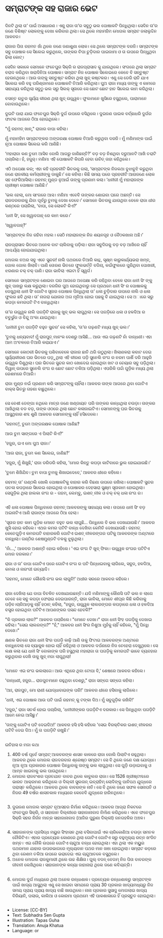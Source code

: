 # ସମ୍ରାଟଙ୍କ ସହ ରାଜାର ଭେଟ

##
ଦିନଟି ଥିଲା ତା’ ପାଇଁ ଅସାଧାରଣ । ଏଣୁ ରାଜା ତା’ର ସବୁଠୁ ଭଲ ପୋଷାକଟି ପିନ୍ଧିଥିଲା। ସେଦିନ ତା’ର ଜଣେ ବିଶିଷ୍ଟ ଲୋକଙ୍କୁ ଦେଖା କରିବାର ଥିଲା। ସେ ଥିଲେ ମହାମହିମ ମୋଗଲ ସମ୍ରାଟ ଜଲାଲୁଦ୍ଦିନ ଆକବର।

ରାଜାର ପିତା ରହମତ ଖାଁ ଥିଲେ ଜଣେ ଜଣାଶୁଣା ଲୋକ। ସେ ଥିଲେ ସମ୍ରାଟଙ୍କ ଦରଜି। ସମ୍ରାଟଙ୍କ ସବୁ ପୋଷାକ ସେ ସିଲେଇ କରୁଥିଲେ, ତାଙ୍କର ଚିପା ଚୁଡ଼ିଦାର ପାଇଜାମା ଓ ତା ଉପରେ ପିନ୍ଧୁଥିବା ଢିଲା କୋଟ୍।

ସେଦିନ ସକାଳେ ସେମାନେ ଫତେପୁର ସିକ୍ରି ର ରାଜପ୍ରାସାଦ କୁ ଯାଉଥିଲେ। ସଂଗରେ ଥିଲା ସମ୍ରାଟ ବରାଦ କରିଥିବା ଖରାଦିନିଆ ପୋଷାକ। ସମ୍ରାଟ ନିଜ ପୋଷାକ ସିଲେଇରେ କେବେ ବି ସନ୍ତୁଷ୍ଟ ହେଉନଥିଲେ । ଆଉ ତାଙ୍କୁ ସନ୍ତୁଷ୍ଟ କରିବା ଥିଲା ଖୁବ୍ କଷ୍ଟକର। ଏଣୁ ସେ ଡେରି ରାତି ଯାଏ ସିଲେଇ କରି ବହୁ ପରିଶ୍ରମରେ ପୋଷାକଟି ତିଆରି କରିଥିଲା। ପୁଅ ରାଜା ମଧ୍ୟ ତାଙ୍କୁ ଏ କାମରେ ସାହାଯ୍ୟ କରିଥିଲା ସବୁଠୁ ଭଲ ସରୁ ସିଲକ୍ ସୂତାରେ ସେ ଛୋଟ ଛୋଟ ହାତ ସିଲେଇ କାମ କରିଥିଲା।

ବସନ୍ତ ଋତୁର ସୂର୍ଯ୍ୟ କୀରଣ ଥିଲା ଖୁବ୍ ଉଜ୍ଜ୍ୱଳ। ଫୁଲମାନେ ଖୁସିରେ ହସୁଥିଲେ, ପାରାମାନେ ବୋବାଉଥିଲେ।

ଦୁଇଟି ପାରା ଯାଇ ଫତେପୁର ସିକ୍ରି ଦୁର୍ଗ ଉପରେ ବସିଥିଲେ । ଦୁଇଜଣ ପାଇକ ବର୍ଚ୍ଛାଧରି ଦୁର୍ଗର ଫାଟକ ଆଗରେ ଠିଆ ହୋଇଥିଲେ।

"ମୁଁ ରହମତ୍ ଖାନ୍," ରାଜାର ବାପା କହିଲା।

ମୁଁ ମହାମହିମ ସମ୍ରାଟଙ୍କର ଅଙ୍ଗରକ୍ଷା ପୋଷାକ ତିଆରି କରୁଥିବା ଦରଜି । ମୁଁ ମଣିମାଙ୍କ ପାଇଁ ନୂଆ ପୋଷାକ ସିଲେଇ କରି ଆଣିଛି।

‘ମହାରାଜା କଣ ତୁମେ ଆସିବ ବୋଲି ଆଗରୁ ଜାଣିଛନ୍ତି?’ ବଡ଼ ବଡ଼ ନିଶଥିବା ଦରୁଆନଟି ଆଖି ତରାଟି ପଚାରିଲା। ହଁ, ହଜୁର୍। ମଣିମା ଏହି ପୋଷାକଟି କିପରି ହେବା ଉଚିତ୍ ତାହା କହିଥିଲେ।

ଏଠି ଅପେକ୍ଷା କର; ଏହା କହି ପ୍ରହରୀଟି ଭିତରକୁ ଗଲା, ‘ସମ୍ରାଟଙ୍କ ନିଜକଥା ବୁଝାବୁଝି କରୁଥିବା ଜଣେ ରାଜକୀୟ କର୍ମଚାରୀଙ୍କୁ ଡାକୁଛି।’ ସେ କହିଲା। କିଛି ସମୟ ପରେ ପ୍ରହରୀଟି ଆଉଜଣେ ଲୋକ ସହ ଫେରିଆସିଲା। ରହମତ୍ ମୁଣ୍ଡ ନୁଆଇଁ ତାଙ୍କୁ ପ୍ରଣାମ କଲା। ‘ଧନୀଜୀ ମୁଁ ମହାରାଜଙ୍କ ଗ୍ରୀଷ୍ମ ପୋଷାକ ଆଣିଛି।’

‘ଭଲ ହେଲା, ମୋ ସାଂଗରେ ଆସ। ମଣିମା ଏବେବି ତାଙ୍କର ଶୋଇବା ଘରେ ଅଛନ୍ତି। ସେ ରାଜଦରବାରକୁ ଯିବା ପୂର୍ବରୁ ତୁମକୁ ଦେଖା ଦେବେ।’ ସେମାନେ ଭିତରକୁ ଯାଉଥିବା ବେଳେ ରାଜା ଧୀର କଣ୍ଠରେ ପଚାରିଲା, ‘ବାପା, ସେ ଲୋକଟି କିଏ?’

‘ଧନୀ ସିଂ, ସେ ଖ୍ୱାବଗାହ୍ ରେ କାମ କରେ।’

‘ଖ୍ୱାବଗାହ୍?’

‘ସମ୍ରାଟଙ୍କ ନିଜ ରହିବା ମହଲ । ସେଠି ମହାରାଜଙ୍କ ନିଜ ଶୟନଗୃହ ଓ ବୈଠକଖାନା ଅଛି।’  

ରାଜପ୍ରାସାଦ ଭିତରେ ଅନେକ ବାଟ ଚାଲିବାକୁ ପଡ଼ିଲା। ରାଜା ସବୁଦିଗକୁ ବଡ଼ ବଡ଼ ଆଖିରେ ଚାହିଁ ଆଶ୍ଚର୍ଯ୍ୟ ହୋଇଯାଇଥିଲା।

ମୋଗଲ ନଅର ସବୁ ଏତେ ସୁନ୍ଦର! ନାଲି ପଥରରେ ତିଆରି କାନ୍ଥ, ସୂକ୍ଷ୍ମ କାରୁକାର୍ଯ୍ୟଭରା ଖମ୍ବ, ଗୋଲ ଗୋଲ ଖିଲାବି। ପାଣି ତୋରଣ ଭିତରେ ଫୁଲଭର୍ତ୍ତି ବଗିଚା, କଇଁଫୁଲରେ ପୁରିଥିବା ପୋଖରୀ, ଝରଣାର ଚକ୍ ଚକ୍ ପାଣି। ରାଜା ଭାବିଲା ଏଇଟା ହିଁ ସ୍ୱର୍ଗ।

ସେମାନେ ସମ୍ରାଟଙ୍କ ଶୋଇବା ଘର ଆଗରେ ଅପେକ୍ଷା କରି ରହିଥିବା ବେଳେ ରାଜା ଧନୀ ସିଂ ଙ୍କୁ ଖୁବ୍ ପାଖରୁ ଲକ୍ଷ କରୁଥିଲା। ଦରଜିର ପୁଅ ହୋଇଥିବାରୁ ସେ ପ୍ରଥମେ ଧନୀ ସିଂ ର ପୋଷାକକୁ ଦେଖୁଥିଲା ଧନୀ ସିଂ ଗୋଟିଏ ସୂତାର ପୋଷାକ ପିନ୍ଧିଥିଲା ତା’ ଧଳା ଚୁଡ଼ିଦାର ଉପରେ ନାଲି ଓ ଧଳା ଫୁଲର ଛବି ଥିଲା। ତା’ ନାଗରା ଯୋତାର ଅଗ ମୂନିଆ ହୋଇ ପଛକୁ ବି ଯାଇଥିଲା। ସେ ଅାରେ ସରୁ କପଡ଼ା କମରପଟି ଟିଏ ବାନ୍ଧିଥିଲା।

ତା’ର ଉଜ୍ଜ୍ୱଳ ନାଲି ପଗଡ଼ିଟି ରାଜାକୁ ଖୁବ୍ ଭଲ ଲାଗୁଥିଲା। ସେ ପଗଡ଼ିରେ ଧଳା ଓ ହଳଦିଆ ର ଚତୁର୍ଭୁଜ ଓ ବିନ୍ଦୁ ଅଂକା ଯାଇଥିଲା।

‘ଧନୀଜୀ ତୁମ ପଗଡ଼ିଟି ବହୁତ ସୁନ୍ଦର’ ସେ କହିଲା, ‘ତା’ର ଗଢ଼ଣଟି ମଧ୍ୟ ଖୁବ୍ ଭଲ।’   

‘ତୁମକୁ ଧନ୍ୟବାଦ! ମୁଁ ରାଜପୁତ୍ ମାନଂକ ଦେଶରୁ ଆସିଛି... ଆଉ ଏଇ ଗଢ଼ଣଟି ନାଁ  ବାନ୍ଧଣୀ। ଏହା ଆମ ଅଂଚଳରେ ତିଆରି କରାଯାଏ।’

ସେମାନେ କୋଠରୀ ଭିତରକୁ ପଶିବାବେଳେ ରାଜାର ଛାତି ଥରି ଉଠୁଥିଲା। ଖିଲାଣକରା କବାଟ ଦେଇ ସୂର୍ଯ୍ୟକୀରଣ ଘର ଭିତରେ ପଡ଼ୁଥିଲା ଏହି କୀରଣ ପଡ଼ି ସୁନେଲି ରଂଗ ର ନରମ ପାର୍ଶି ଦରି ଆହୁରି ଉଜ୍ଜ୍ୱଳ ଦିଶୁଥିଲା। ଘର ଭିତରେ ସୁନ୍ଦର କାଠ ଖୋଦେଇ ହୋଇଥିବା ଖଟ ଓ ଚେୟାର ସବୁ ପଡ଼ିଥିଲା। ଦିୱାନ୍ ଉପରେ ସୁନେଲି ରଂଗ ର ଛୋଟ ଛୋଟ ତକିଆ ପଡ଼ିଥିଲା। ଏପରିକି ପର୍ଦ୍ଦା ଗୁଡ଼ିକ ମଧ୍ୟ ଥିଲା ରେଶମରେ ତିଆରି।

ରାଜା ମୁଣ୍ଡ ନଇଁ ପ୍ରଣାମ କରି ସମ୍ରାଟଙ୍କୁ ଚାହିଁଲା। ଆକବର ତାଙ୍କ ଆଗରେ ଥିବା ଗୋଟିଏ ବାକ୍ସ ଭିତରୁ ଗହଣା ବାଛୁଥିଲେ।

##
ସେ ବେଶୀ ଡେଙ୍ଗା ନଥିଲେ ମାତ୍ର ଜଣେ ଖଣ୍ଡାୟତ ପରି ତାଙ୍କର କାନ୍ଧଥିଲା ଚଉଡ଼ା। ତାଙ୍କର ଆଖିଥିଲା ବଡ ବଡ଼, ତାଙ୍କ ଓଠରେ ଥିଲା ଛୋଟ କଳାଜାଇଟିଏ। ସେମାନଙ୍କୁ ଘର ଭିତରକୁ ଆସୁଥିବାର ଶବ୍ଦ ଶୁଣି ଆକବର ସେମାନଙ୍କୁ ଚାହିଁ ହସିଦେଲେ।

'ରହମତ୍!, ତୁମେ ଅଙ୍ଗରକ୍ଷକ ପୋଷାକ ଆଣିଛ?

ଆଉ ତୁମ ସାଙ୍ଗରେ ଏ ପିଲାଟି କିଏ?'

'ହଜୁର, ଇଏ ମୋ ପୁଅ ରାଜା।'

'ଆଉ ରାଜା, ତୁମେ କଣ ସିଲେଇ, ଜାଣିଛ?'

'ହଜୁର, ମୁଁ ଶିଖୁଛି,' ରାଜା ଡରିଡରି କହିଲା, 'ମୋର କିନ୍ତୁ କପଡ଼ା କାଟିବାରେ ଭୁଲ ହୋଇଯାଉଛି।'

'ତୁମେ ଶିଖିଯିବ। ତୁମ ବାପା ତୁମକୁ ଶିଖାଇଦେବେ,' ଆକବର ଧୀରେ କହିଲେ।

ରହମତ୍ ତା’ ଗଣ୍ଠଲି ଖୋଲି ପୋଷାକଟିକୁ ବାହାର କରି ବିଛଣା ଉପରେ ରଖିଲା। ପୋଷାକଟି ସୁନ୍ଦର ପତଳା କପଡ଼ାରେ ସିଲେଇ ହୋଇଥିଲା ଓ ପୋଷାକର ଦେହସାରା ସୁକ୍ଷ୍ମ ସୂତାକାମ ହୋଇଥିଲା। ସେଗୁଡ଼ିକ ଥିଲା ହାଲକା ରଂଗ ର - ଗହମ, ଲେମ୍ବୁ, ଇଶତ୍ ନୀଳ ଓ ଚକ୍ ଚକ୍ ଧଳା ରଂଗ ର।

##
ଏହି ଧଳା ପୋଷାକ ପିନ୍ଧିବାରେ ରହମତ୍ ଆକବରଙ୍କୁ ସାହାଯ୍ୟ କଲା। ତାପରେ ଧନୀ ସିଂ ବଡ଼ ଅଇନାଟିଏ ଆଣି ରାଜାଙ୍କ ଆଗରେ ଠିଆ ହେଲା।

'ସୂତାର ହାତ କାମ ଗୁଡ଼ିକ ମୋତେ ବହୁତ ଭଲ ଲାଗୁଛି... ପିନ୍ଧିଲେ ବି ଭଲ ଦେଖାଯାଉଛି।' ଆକବର ଖୁସି ହୋଇ କହିଲେ। ଏଥର କମର ପଟିଟି ବାନ୍ଧ ଦେଖିବା କେମିତି ଦେଖାଯାଉଛି।
ରହମତ୍ କେତେଗୁଡ଼ିଏ କମରପଟି ବାହାରକରି ଗୋଟିଏ ଇଶତ୍ ନୀଳରଙ୍ଗର ପଟିକୁ ଆକବରଙ୍କ ଅଣ୍ଟାରେ ବାନ୍ଧିଲା। ଗଣ୍ଠିର ଶେଷମୁଣ୍ଡଟି ତଳକୁ ଝୁଲୁଥିଲା।

'ନାଁ...,' ଆକବର ଅଶାନ୍ତି ହୋଇ କହିଲେ। 'ଏଇ ରଂଗ ଟି ଖୁବ୍ ଫିକା। ଉଜ୍ଜ୍ୱଳ ରଂଗର ପଟିଟିଏ ମୋର ଦରକାର।'

ରାଜା ଓ ତା’ ବାପା ଗୋଟିଏ ପରେ ଗୋଟିଏ ରଂଗ ର ପଟି ପିନ୍ଧାଇବାକୁ ଲାଗିଲେ, ସବୁଜ, ହଳଦିଆ, କମଳା ଓ ନାରଂଗୀ ଇତ୍ୟାଦି।

‘ରହମତ୍, ମୋତେ କୌଣସି ରଂଗ ଭଲ ଲାଗୁନି!’ ଅଧୀର ସରରେ ଆକବର କହିଲେ।

##
ରାଜା ଦେଖିଲା ଯେ ବାପା ବିଚଳିତ ଦେଖାଯାଉଛନ୍ତି। ଯଦି ମଣିମାଙ୍କୁ କୌଣସି ପଟି ଭଲ ନ ଲାଗେ ତେବେ ସେ ସବୁ କପଡ଼ା ଫେରାଇ ଦେଇପାରନ୍ତି, ରାଜା ଭାବିଲା, ମୋତେ ଶୀଘ୍ର କିଛି କରିବାକୁ ପଡ଼ିବ।ଚାରିଆଡ଼କୁ ଚାହିଁ ହଠାତ୍ କହିଲା, "ହଜୁର, ଉଜ୍ଜ୍ୱଳ ଲାଲରଙ୍ଗର କପଡ଼ାରେ ଧଳା ଓ ହଳଦିଆ ବସ୍ତ୍ର ହୋଇଥିବା ପଟିଟିଏ ଆପଣଙ୍କର ପସନ୍ଦ ହେବକି?"

"କି ପ୍ରକାର ଲାଲ?" ଆକବର ପଚାରିଲେ। "ମୋତେ ଦେଖା।" ରାଜା ଧନୀ ସିଂହ ପଗଡ଼ିକୁ ଦେଖାଇ କହିଲା।
"ସେଇ ଲାଲରଙ୍ଗ?"
"ହଁ," ଆକବର ଧନୀ ସିଂର ନିଶୁଆ ମୁହଁକୁ ଚାହିଁ କହିଲେ,
"ମୁଁ ପିନ୍ଧି ଦେଖେ।"

କ୍ଷଣକ ଭିତରେ ରାଜା ଧନୀ ସିଂର ପଗଡ଼ି କାଢ଼ି ଆଣି ତାକୁ ଫିଟାଇ ଆକବରଙ୍କ ଅଣ୍ଟାରେ ବାନ୍ଧିଦେଲା ସେ ବ୍ୟାକୁଳ ହୋଇ ଚାହିଁ ରହିଥିଲା ଓ ଆକବର ଦର୍ପଣରେ ନିଜ ଚେହେରା ଦେଖୁଥିଲେ। ସେ ଲକ୍ଷ କଲା ଯେ ଧନୀ ସିଂ ବୋକାଙ୍କ ପରି ହସୁଥିଲା ମହାରାଜା ତା ପଗଡ଼ିକୁ କମରପଟି ଭାବେ ବ୍ୟବହାର କରୁଥିବାର ଦେଖି ତାକୁ ଖୁବ୍ ମଜା ଲାଗୁଥିଲା!

##
'ମୋତେ ଏଇ ରଂଗ ଭଲଲାଗେ। ଆଉ ଏଥିରେ ଥିବା ଟୋପା ବି,' ଶେଷରେ ଆକବର କହିଲେ।

'ବାନ୍ଧଣୀ, ହଜୁର... ରାଜପୁତମାନେ ରହୁଥିବା ଦେଶରୁ," ରାଜା ସଙ୍ଗେ ସଙ୍ଗେ କହିଲା।

'ଆଃ, ରାଜପୁତ, ମୋ ରାଣୀ ଯୋଦ୍ଧାବାଇଙ୍କ ପରି!' ଆକବର ଧୀରେ ହସିବାକୁ ଲାଗିଲେ।

'ଧନୀ, ଏଇ ପୋଷାକ ଆଉ ପଟି ପାଇଁ ରହମତ୍ କୁ ଟଙ୍କା ଦିଅ। ମୁଁ ସବୁଗୁଡ଼ିକ ରଖିବି!'

'ହଜୁର,' ରାଜା ସତର୍କ ହୋଇ ପଚାରିଲା, 'ଧନୀଜୀଙ୍କର ପଗଡ଼ିଟିଏ ଦରକାର। ସେ ପିନ୍ଧିଥିବା ପଗଡ଼ିଟି ଆମେ ନେଇ ଆସିଛୁ।'

'ତାଙ୍କୁ ଗୋଟିଏ ପଟି ଦେଇଦିଅ!' ଆକବର ହସି ହସି କହିଲେ 'ସେଇ ବିରକ୍ତିକର ଇଶତ୍ ନୀଳରର ପଟିଟି ଦେଇ ଦିଅ। ମୁଁ ତା ପଗଡ଼ିଟି ରଖୁଛି।'

##
ଇତିହାସ ର ମଜା କଥା
1. 400 ବର୍ଷ ପୂର୍ବେ ସମ୍ରାଟ୍ ଆକବରଙ୍କ ଶାସନ କାଳରେ ରାଜା ବୋଲି ପିଲାଟିଏ ରହୁଥିଲା। ଆକବର ଥିଲେ ମୋଗଲ ରାଜଦରବାର ଶ୍ରେଷ୍ଠ ସମ୍ରାଟ। ସେ ବି ଥିଲେ ଜଣେ ଦକ୍ଷ ଯୋଦ୍ଧା। ନୂଆ ନୂଆ ପ୍ରକାରର ପୋଷାକ ପିନ୍ଧିବାକୁ ତାଙ୍କୁ ଭଲ ଲାଗୁଥିଲା। ସେ ଗୁଡ଼ି ଉଡ଼ାଇବାକୁ ଓ ଆମ୍ବ ଖାଇବାକୁ ଭଲ ପାଉଥିଲେ।
2. ମୋଗଲ ରାଜବଂଶର ପ୍ରତଯାତ ବାବର ଥିଲେ କାବୁଲର ରାଜା। ସେ 1526 ଖ୍ରୀଷ୍ଟାବ୍ଦରେ ଭାରତ ଆକ୍ରମଣ କରିଥିଲେ ଓ ଦିଲ୍ଲୀ ସୁଲତାନ୍ ଇବ୍ରାହିମ୍ ଲୋଦିଙ୍କୁ ପାନିପଥ ଯୁଦ୍ଧରେ ପରାସ୍ତ କରିଥିଲେ। ଆକବର ଥିଲେ ବାବରଙ୍କ ନାତି। ସେ ବି ଥିଲେ ଜଣେ ସଫଳ ସେନାପତି ଓ ନିଜର 49 ବର୍ଷର ଶାସନକାଳ ମଧ୍ୟରେ କେବେବି ଯୁଦ୍ଧରେ ହାରିନଥିଲେ।

##
3. ଦୁଇଜଣ ମୋଗଲ ସମ୍ରାଟ ନୂଆସହର ନିର୍ମାଣ କରିଥିଲେ। ଆକବର ଆଗ୍ରା ନିକଟରେ ଫତେପୁର ସିକ୍ରି, ଓ ସାହାଜାନ ଦିଲ୍ଲୀରେ ସାହାଜାନାବାଦ ନିର୍ମାଣ କରିଥିଲେ। ଏବେ ଫତେପୁର ସିକ୍ରି ସହର ନିର୍ଜନ ମାତ୍ର ସାହାଜାନାବାଦ (ଆଜିର ପୁରୁଣା ଦିଲ୍ଲୀ) ଜନଗହଳିର ଅଞ୍ଚଳ।

##
4. ସାହାଜାନଙ୍କ ପ୍ରସିଦ୍ଧ ମୟୁର ସିଂହାସନ ଥିଲା ବସିବାପାଇଁ ଏକ ଚାରିକୋଣିଆ ଚଉଡ଼ା ସମତଳ ଚୌକିଟିଏ। ଏହାର ପ୍ରତ୍ୟେକ କୋଣରେ ଥିଲା ଗୋଟିଏ ଗୋଟିଏ ସରୁ ବହୁମୂଲ୍ୟ ରତ୍ନ ଖଂଜିତ ଖମ୍ବ। ଏଇ ଚୌକି ଉପରେ ଗୋଟିଏ ଚାନ୍ଦୁଆ ବନ୍ଧା ହୋଇଥିଲା। ଏହା ଥିଲା ଏକ ମୟୁୁର ପଥରମାନ ଯାହାର ଉପରଭାଗରେ ମୂଲ୍ୟବାନ ପଥର ମାନ ଖଞା ହୋଇଥିଲା। ସମ୍ରାଟ କଡ଼ରେ ଥିବା ରେଶମ ତକିଆ ଉପରେ ଭରାଦେଇ ଏଇ ଚାନ୍ଦୁଆତଳେ ବସୁଥିଲେ।
5. ଅନେକ ମୋଗଲ ରାଜକୁମାରୀ ଥିଲେ ଉଚ୍ଚ ଶିକ୍ଷିତା। ଗୁଲ୍ ବଦନ୍ ବେଗମ୍ ନିଜ ପିତା ବାବରଙ୍କ ଜୀବନୀ ଲେଖିଥିଲେ। ସାହାଜାନଙ୍କ କନ୍ୟା ଜାହାନାରା ଥିଲେ ଜଣେ କବି ୟତ୍ରି।

##
6. ମୋଗଲ ଦୁର୍ଗ ମଧ୍ୟରେ ଥିଲା ଅନେକ ରନ୍ଧାଶାଳ। ପ୍ରତ୍ୟେକ ରନ୍ଧାଶାଳରୁ ସମ୍ରାଟଙ୍କ ପାଇଁ ଖାଦ୍ୟ ଆସୁଥିଲା ଏଣୁ ସେ ଖାଇବା ସମଯରେ ପ୍ରାୟ 30 ପ୍ରକାର ଖାଦ୍ୟମଧ୍ୟରୁ ନିଜ ସମୟ ପ୍ରାୟ ପ୍ରାୟ ଖାଦ୍ୟ ବାଛି ଖାଉଥିଲେ। ନାନା ପ୍ରକାର ସୁସାଦୁ ମୋଗଲାଇ ଖାଦ୍ୟ ବିରିୟାନି, ପଲାଉ, କାଲିଆ ଓ କୋରମା ପ୍ରଥମେ ଏହି ପାକଶାଳାରେ ହିଁ ପ୍ରସ୍ତୁତ ହୋଇଥିଲା।

##
* License: [CC-BY]
* Text: Subhadra Sen Gupta
* Illustration: Tapas Guha
* Translation: Anuja Khatua
* Language: or
